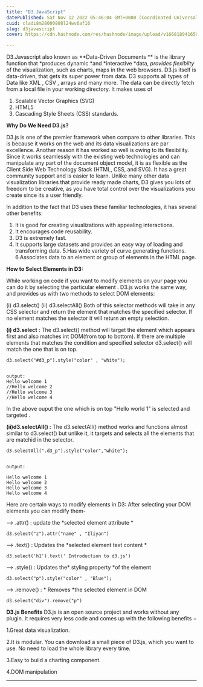 ```yaml
---
title: "D3.JavaScript"
datePublished: Sat Nov 12 2022 05:46:04 GMT+0000 (Coordinated Universal Time)
cuid: cladi8m28000808l24wv6af16
slug: d3javascript
cover: https://cdn.hashnode.com/res/hashnode/image/upload/v1668189416596/a7hX_vypQ.png

---
```


D3.Javascript also known as **Data-Driven Documents ** is the library function that *produces dynamic *and *interactive *data, *provides flexibilty* of the visualization, such as charts, maps in the web browsers.
D3.js itself is data-driven, that gets its super power from data. D3 supports all types of Data like XML , CSV , arrays and many more. The data can be directly fetch from a local file in your working directory.
It makes uses of
1. Scalable Vector Graphics (SVG)
2. HTML5 
3. Cascading Style Sheets (CSS) standards.
 
**Why Do We Need D3.js?**

D3.js is one of the premier framework when compare to other libraries. This is because it works on the web and its data visualizations are par excellence. Another reason it has worked so well is owing to its flexibility. Since it works seamlessly with the existing web technologies and can manipulate any part of the document object model, it is as flexible as the Client Side Web Technology Stack (HTML, CSS, and SVG). It has a great community support and is easier to learn.
Unlike many other data visualization libraries that provide ready made charts, D3 gives you lots of freedom to be creative, as you have total control over the visualizations you create since its a user friendly.

In addition to the fact that D3 uses these familiar technologies, it has several other benefits:
1. It is good for creating visualizations with appealing interactions.
2. It encourages code reusability.
3. D3 is extremely fast.
4. It supports large datasets and provides an easy way of loading and transforming data.
5.Has wide variety of curve generating functions.
6.Associates data to an element or group of elements in the HTML page.

**How to Select Elements in D3:**

While working on code if you want to modify elements on your page you can do it by selecting the particular element . D3.js works the same way, and provides us with two methods to select DOM elements:

(i)    d3.select()
(ii)   d3.selectAll()
Both of this selector methods will take in any CSS selector and return the element that matches the specified selector. If no element matches the selector it will return an empty selection.

**(i)   d3.select :**
The d3.select() method will target the element which appears first and also matches int DOM(from top to bottom).
If there are multiple elements that matches the condition and specified selector d3.select() will match the one that is on top. 

```
d3.select("#d3_p").style("color" , "white");


output:
Hello welcome 1
//Hello welcome 2
//Hello welcome 3
//Hello welcome 4
``` 
In the above ouput the one which is on top "Hello world 1" is selected and targeted .

**(ii)d3.selectAll() :**
The d3.selectAll() method works and functions almost similar to d3.select() but unlike it, it targets and selects all the elements that are matchid in the selector.
 

```
d3.selectAll(".d3_p").style("color","white");


output:

Hello welcome 1
Hello welcome 2
Hello welcome 3
Hello welcome 4
``` 

Here are certain ways to modify elements in D3:
After selecting your DOM elements you can modify them-


-->    .attr()  :  update the *selected element attribute *

```
d3.select("z").attr("name" , "Iliyan")
```

-->    .text()  :  Updates the *selected element text content *

```
d3.select('h1').text(' Introduction to d3.js')
``` 

-->    .style()  :  Updates the* styling property *of the element


```
d3.select("p").style("color" , "Blue");
``` 

-->    .remove()  : * Removes *the selected element in DOM 


```
d3.select("div").remove("p")
``` 

**D3.js Benefits**
D3.js is an open source project and works without any plugin. It requires very less code and comes up with the following benefits −

1.Great data visualization.

2.It is modular. You can download a small piece of D3.js, which you want to use. No need to load the whole library every time.

3.Easy to build a charting component.

4.DOM manipulation
    

 


















****